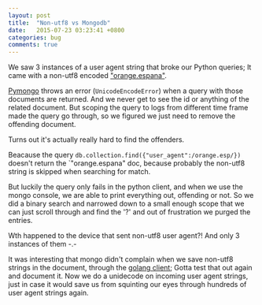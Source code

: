 ```yaml
---
layout: post
title:  "Non-utf8 vs Mongodb"
date:   2015-07-23 03:23:41 +0800
categories: bug
comments: true
---
```

We saw 3 instances of a user agent string that broke our Python queries; It came with a non-utf8 encoded ["orange.espana"](https://en.wikipedia.org/wiki/Orange_Espa%C3%B1a).

[Pymongo](https://pypi.python.org/pypi/pymongo/) throws an error (`UnicodeEncodeError`) when a query with those documents are returned. And we never get to see the id or anything of the related document. But scoping the query to logs from different time frame made the query go through, so we figured we just need to remove the offending document.

Turns out it's actually really hard to find the offenders.

Beacause the query `db.collection.find({"user_agent":/orange.esp/})` doesn't return the `"orange.espana" doc, because probably the non-utf8 string is skipped when searching for match.

But luckily the query only fails in the python client, and when we use the mongo console, we are able to print everything out, offending or not. So we did a binary search and narrowed down to a small enough scope that we can just scroll through and find the '?' and out of frustration we purged the entries.

Wth happened to the device that sent non-utf8 user agent?! And only 3 instances of them -.-

It was interesting that mongo didn't complain when we save non-utf8 strings in the document, through the [golang client](http://godoc.org/gopkg.in/mgo.v2); Gotta test that out again and document it. Now we do a unidecode on incoming user agent strings, just in case it would save us from squinting our eyes through hundreds of user agent strings again.

